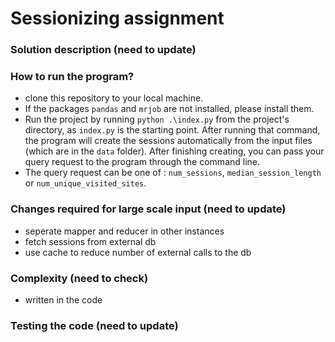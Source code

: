 # Sessionizing assignment

### Solution description (need to update)

### How to run the program?
+ clone this repository to your local machine.
+ If the packages `pandas` and `mrjob` are not installed, please install them.
+ Run the project by running `python .\index.py`  from the project's directory, as `index.py` is the starting point.
  After running that command, the program will create the sessions automatically from the input files (which are in the `data` folder).
  After finishing creating, you can pass your query request to the program through the command line.
+ The query request can be one of : `num_sessions`, `median_session_length` or `num_unique_visited_sites`.

### Changes required for large scale input (need to update)
+ seperate mapper and reducer in other instances
+ fetch sessions from external db
+ use cache to reduce number of external calls to the db

### Complexity (need to check)
+ written in the code

### Testing the code (need to update)